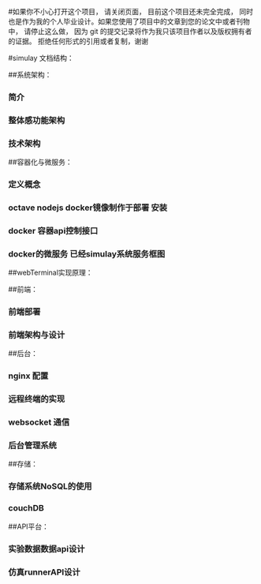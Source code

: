 #如果你不小心打开这个项目， 请关闭页面， 目前这个项目还未完全完成， 同时也是作为我的个人毕业设计。如果您使用了项目中的文章到您的论文中或者刊物中， 请停止这么做， 因为 git 的提交记录将作为我只该项目作者以及版权拥有者的证据。 拒绝任何形式的引用或者复制，谢谢

#simulay 文档结构：


##系统架构：
###   简介
###   整体感功能架构
###   技术架构

##容器化与微服务：
###  定义概念
###   octave nodejs  docker镜像制作于部署 安装
###   docker 容器api控制接口
###  docker的微服务 已经simulay系统服务框图


##webTerminal实现原理：

##前端：
###   前端部署
###   前端架构与设计

##后台：

###  nginx 配置
###   远程终端的实现
###   websocket 通信
###   后台管理系统

##存储：
###   存储系统NoSQL的使用
###   couchDB

##API平台：
###   实验数据数据api设计
###   仿真runnerAPI设计

